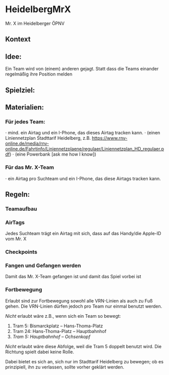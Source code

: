 # HeidelbergMrX
Mr. X im Heidelberger ÖPNV

## Kontext

## Idee:
Ein Team wird von (einem) anderen gejagt. Statt dass die Teams einander regelmäßig ihre Position melden

## Spielziel:

## Materialien:
### Für jedes Team:
⋅ mind. ein Airtag und ein I-Phone, das dieses Airtag tracken kann.
⋅ (einen Liniennetzplan Stadttarif Heidelberg, z.B. https://www.rnv-online.de/media/rnv-online.de/Fahrtinfo/Liniennetzplaene/regulaer/Liniennetzplan_HD_regulaer.pdf)
⋅ (eine Powerbank [ask me how I know])
### Für das Mr. X-Team
⋅ ein Airtag pro Suchteam und ein I-Phone, das diese Airtags tracken kann.
## Regeln:
### Teamaufbau

### AirTags
Jedes Suchteam trägt ein Airtag mit sich, dass auf das Handy/die Apple-ID vom Mr. X 

### Checkpoints

### Fangen und Gefangen werden
Damit das Mr. X-Team gefangen ist und damit das Spiel vorbei ist

### Fortbewegung

Erlaubt sind zur Fortbewegung sowohl alle VRN-Linien als auch zu Fuß gehen. Die VRN-Linien dürfen jedoch pro Team nur einmal benutzt werden.

_Nicht_ erlaubt wäre z.B., wenn sich ein Team so bewegt:

1. Tram 5: Bismarckplatz – Hans-Thoma-Platz
2. Tram 24: Hans-Thoma-Platz – Hauptbahnhof
3. _Tram 5: Hauptbahnhof – Ochsenkopf_

_Nicht_ erlaubt wäre diese Abfolge, weil die Tram 5 doppelt benutzt wird. Die Richtung spielt dabei keine Rolle.

Dabei bietet es sich an, sich nur im Stadttarif Heidelberg zu bewegen; ob es prinzipiell, ihn zu verlassen, sollte vorher geklärt werden. 
